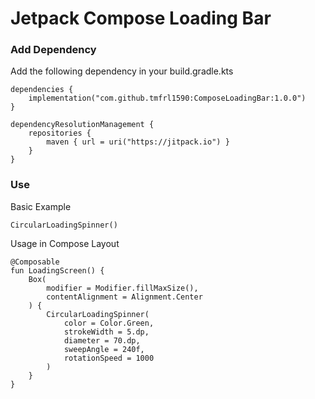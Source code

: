 # Jetpack Compose Loading Bar

### Add Dependency
Add the following dependency in your build.gradle.kts

```
dependencies {
    implementation("com.github.tmfrl1590:ComposeLoadingBar:1.0.0")
}
```

```
dependencyResolutionManagement {
    repositories {
        maven { url = uri("https://jitpack.io") }
    }
}
```

### Use

Basic Example

```
CircularLoadingSpinner()
```

Usage in Compose Layout

```
@Composable
fun LoadingScreen() {
    Box(
        modifier = Modifier.fillMaxSize(),
        contentAlignment = Alignment.Center
    ) {
        CircularLoadingSpinner(
            color = Color.Green,
            strokeWidth = 5.dp,
            diameter = 70.dp,
            sweepAngle = 240f,
            rotationSpeed = 1000
        )
    }
}
```
